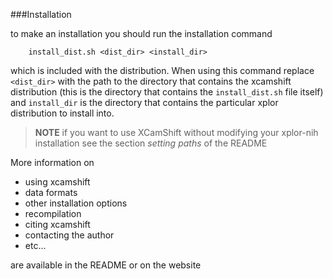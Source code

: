 ###Installation


to make an installation you should run the installation command
 
        install_dist.sh <dist_dir> <install_dir>
which is included with the distribution. When using this command replace <code>\<dist_dir\></code> with the path to the directory that contains the xcamshift distribution (this is the directory that contains the <code>install_dist.sh</code> file itself) and <code>install_dir</code> is the directory that contains the particular xplor distribution to install into.



> __NOTE__  if you want to use XCamShift without modifying your xplor-nih installation see the section _setting paths_ of the README

More information on
 
* using xcamshift
* data formats
* other installation options
* recompilation
* citing xcamshift 
* contacting the author 
* etc...

are available in the README or on the website




